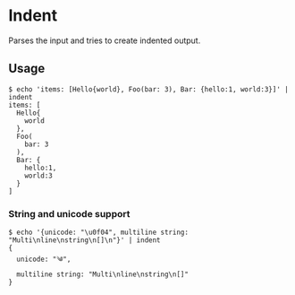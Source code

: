 # Indent

Parses the input and tries to create indented output.

## Usage

```shell
$ echo 'items: [Hello{world}, Foo(bar: 3), Bar: {hello:1, world:3}]' | indent
items: [
  Hello{
    world
  },
  Foo(
    bar: 3
  ),
  Bar: {
    hello:1,
    world:3
  }
]
```

### String and unicode support

```shell
$ echo '{unicode: "\u0f04", multiline string: "Multi\nline\nstring\n[]\n"}' | indent
{
  unicode: "༄",
  multiline string: "Multi\nline\nstring\n[]"
}
```
